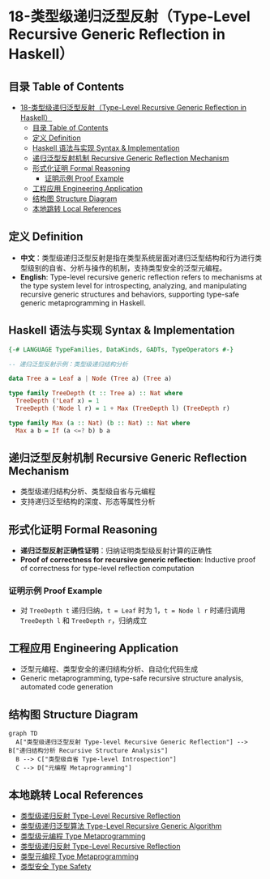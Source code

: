 # 18-类型级递归泛型反射（Type-Level Recursive Generic Reflection in Haskell）

## 目录 Table of Contents

- [18-类型级递归泛型反射（Type-Level Recursive Generic Reflection in Haskell）](#18-类型级递归泛型反射type-level-recursive-generic-reflection-in-haskell)
  - [目录 Table of Contents](#目录-table-of-contents)
  - [定义 Definition](#定义-definition)
  - [Haskell 语法与实现 Syntax \& Implementation](#haskell-语法与实现-syntax--implementation)
  - [递归泛型反射机制 Recursive Generic Reflection Mechanism](#递归泛型反射机制-recursive-generic-reflection-mechanism)
  - [形式化证明 Formal Reasoning](#形式化证明-formal-reasoning)
    - [证明示例 Proof Example](#证明示例-proof-example)
  - [工程应用 Engineering Application](#工程应用-engineering-application)
  - [结构图 Structure Diagram](#结构图-structure-diagram)
  - [本地跳转 Local References](#本地跳转-local-references)

## 定义 Definition

- **中文**：类型级递归泛型反射是指在类型系统层面对递归泛型结构和行为进行类型级别的自省、分析与操作的机制，支持类型安全的泛型元编程。
- **English**: Type-level recursive generic reflection refers to mechanisms at the type system level for introspecting, analyzing, and manipulating recursive generic structures and behaviors, supporting type-safe generic metaprogramming in Haskell.

## Haskell 语法与实现 Syntax & Implementation

```haskell
{-# LANGUAGE TypeFamilies, DataKinds, GADTs, TypeOperators #-}

-- 递归泛型反射示例：类型级递归结构分析

data Tree a = Leaf a | Node (Tree a) (Tree a)

type family TreeDepth (t :: Tree a) :: Nat where
  TreeDepth ('Leaf x) = 1
  TreeDepth ('Node l r) = 1 + Max (TreeDepth l) (TreeDepth r)

type family Max (a :: Nat) (b :: Nat) :: Nat where
  Max a b = If (a <=? b) b a
```

## 递归泛型反射机制 Recursive Generic Reflection Mechanism

- 类型级递归结构分析、类型级自省与元编程
- 支持递归泛型结构的深度、形态等属性分析

## 形式化证明 Formal Reasoning

- **递归泛型反射正确性证明**：归纳证明类型级反射计算的正确性
- **Proof of correctness for recursive generic reflection**: Inductive proof of correctness for type-level reflection computation

### 证明示例 Proof Example

- 对 `TreeDepth t` 递归归纳，`t = Leaf` 时为 1，`t = Node l r` 时递归调用 `TreeDepth l` 和 `TreeDepth r`，归纳成立

## 工程应用 Engineering Application

- 泛型元编程、类型安全的递归结构分析、自动化代码生成
- Generic metaprogramming, type-safe recursive structure analysis, automated code generation

## 结构图 Structure Diagram

```mermaid
graph TD
  A["类型级递归泛型反射 Type-level Recursive Generic Reflection"] --> B["递归结构分析 Recursive Structure Analysis"]
  B --> C["类型级自省 Type-level Introspection"]
  C --> D["元编程 Metaprogramming"]
```

## 本地跳转 Local References

- [类型级递归反射 Type-Level Recursive Reflection](../68-Type-Level-Recursive-Reflection/01-Type-Level-Recursive-Reflection-in-Haskell.md)
- [类型级递归泛型算法 Type-Level Recursive Generic Algorithm](../72-Type-Level-Recursive-Generic-Algorithm/01-Type-Level-Recursive-Generic-Algorithm-in-Haskell.md)
- [类型级元编程 Type Metaprogramming](../16-Type-Metaprogramming/01-Type-Metaprogramming-in-Haskell.md)
- [类型级递归反射 Type-Level Recursive Reflection](../68-Type-Level-Recursive-Reflection/01-Type-Level-Recursive-Reflection-in-Haskell.md)
- [类型元编程 Type Metaprogramming](../18-Type-Metaprogramming/01-Type-Metaprogramming-in-Haskell.md)
- [类型安全 Type Safety](../14-Type-Safety/01-Type-Safety-in-Haskell.md)
